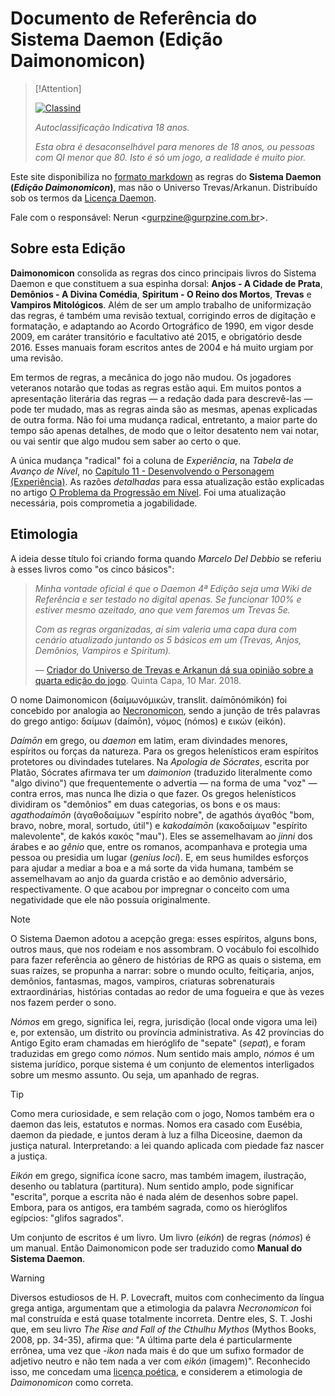 # Documento de Referência do Sistema Daemon (Edição Daimonomicon)

> [!Attention]
>
> [![Classind](https://nerun.github.io/sistema-daemon/_media/ClassInd_Auto_18.png "Autoclassificação Indicativa 18 anos")](https://pt.wikipedia.org/wiki/Sistema_de_Classifica%C3%A7%C3%A3o_Indicativa_Brasileiro#Autoclassifica%C3%A7%C3%A3o)
>
> _Autoclassificação Indicativa 18 anos._
>
> _Esta obra é desaconselhável para menores de 18 anos, ou pessoas com QI menor que 80. Isto é só um jogo, a realidade é muito pior._

Este site disponibiliza no [formato markdown](extra_01-manifesto.md) as regras do **Sistema Daemon (_Edição Daimonomicon_)**, mas não o Universo Trevas/Arkanun. Distribuído sob os termos da [Licença Daemon](LICENSE.md).

Fale com o responsável: Nerun \<gurpzine@gurpzine.com.br\>.

## Sobre esta Edição

__Daimonomicon__ consolida as regras dos cinco principais livros do Sistema Daemon e que constituem a sua espinha dorsal: __Anjos - A Cidade de Prata__, __Demônios - A Divina Comédia__, __Spiritum - O Reino dos Mortos__, __Trevas__ e __Vampiros Mitológicos__. Além de ser um amplo trabalho de uniformização das regras, é também uma revisão textual, corrigindo erros de digitação e formatação, e adaptando ao Acordo Ortográfico de 1990, em vigor desde 2009, em caráter transitório e facultativo até 2015, e obrigatório desde 2016. Esses manuais foram escritos antes de 2004 e há muito urgiam por uma revisão.

Em termos de regras, a mecânica do jogo não mudou. Os jogadores veteranos notarão que todas as regras estão aqui. Em muitos pontos a apresentação literária das regras — a redação dada para descrevê-las — pode ter mudado, mas as regras ainda são as mesmas, apenas explicadas de outra forma. Não foi uma mudança radical, entretanto, a maior parte do tempo são apenas detalhes, de modo que o leitor desatento nem vai notar, ou vai sentir que algo mudou sem saber ao certo o que.

A única mudança "radical" foi a coluna de _Experiência_, na _Tabela de Avanço de Nível_, no [Capítulo 11 - Desenvolvendo o Personagem (Experiência)](11_experiencia.md). As razões _detalhadas_ para essa atualização estão explicadas no artigo [O Problema da Progressão em Nível](extra_02-o_problema_da_progressao_em_nivel.md). Foi uma atualização necessária, pois comprometia a jogabilidade.

## Etimologia

A ideia desse título foi criando forma quando _Marcelo Del Debbio_ se referiu à esses livros como "os cinco básicos":

> _Minha vontade oficial é que o Daemon 4ª Edição seja uma Wiki de Referência e ser testado no digital apenas. Se funcionar 100% e estiver mesmo azeitado, ano que vem faremos um Trevas 5e._
> 
> _Com as regras organizadas, aí sim valeria uma capa dura com cenário atualizado juntando os 5 básicos em um (Trevas, Anjos, Demônios, Vampiros e Spiritum)._
>
> &mdash; [Criador do Universo de Trevas e Arkanun dá sua opinião sobre a quarta edição do jogo](https://quintacapa.com.br/criador-do-universo-de-trevas-e-arkanun-da-sua-opiniao-sobre-a-quarta-edicao-do-jogo). Quinta Capa, 10 Mar. 2018.

O nome Daimonomicon (δαίμωνόμικών, translit. daímōnómikón) foi concebido por analogia ao [Necronomicon](https://pt.wikipedia.org/wiki/Necronomicon#Necronomicon), sendo a junção de três palavras do grego antigo: δαίμων (daímōn), νόμος (nómos) e εικών (eikón).

_Daímōn_ em grego, ou _daemon_ em latim, eram divindades menores, espíritos ou forças da natureza. Para os gregos helenísticos eram espíritos protetores ou divindades tutelares. Na _Apologia de Sócrates_, escrita por Platão, Sócrates afirmava ter um _daimonion_ (traduzido literalmente como "algo divino") que frequentemente o advertia — na forma de uma "voz" — contra erros, mas nunca lhe dizia o que fazer. Os gregos helenísticos dividiram os "demônios" em duas categorias, os bons e os maus: _agathodaímōn_ (ἀγαθοδαίμων "espírito nobre", de agathós ἀγαθός "bom, bravo, nobre, moral, sortudo, útil") e _kakodaímōn_ (κακοδαίμων "espírito malevolente", de kakós κακός "mau"). Eles se assemelhavam ao _jinni_ dos árabes e ao _gênio_ que, entre os romanos, acompanhava e protegia uma pessoa ou presidia um lugar (_genius loci_). E, em seus humildes esforços para ajudar a mediar a boa e a má sorte da vida humana, também se assemelhavam ao anjo da guarda cristão e ao demônio adversário, respectivamente. O que acabou por impregnar o conceito com uma negatividade que ele não possuía originalmente.

> [!Note]
> 
> O Sistema Daemon adotou a acepção grega: esses espíritos, alguns bons, outros maus, que nos rodeiam e nos assombram. O vocábulo foi escolhido para fazer referência ao gênero de histórias de RPG as quais o sistema, em suas raízes, se propunha a narrar: sobre o mundo oculto, feitiçaria, anjos, demônios, fantasmas, magos, vampiros, criaturas sobrenaturais extraordinárias, histórias contadas ao redor de uma fogueira e que às vezes nos fazem perder o sono.

_Nómos_ em grego, significa lei, regra, jurisdição (local onde vigora uma lei) e, por extensão, um distrito ou província administrativa. As 42 províncias do Antigo Egito eram chamadas em hieróglifo de "sepate" (_sepat_), e foram traduzidas em grego como _nómos_. Num sentido mais amplo, _nómos_ é um sistema jurídico, porque sistema é um conjunto de elementos interligados sobre um mesmo assunto. Ou seja, um apanhado de regras.

> [!Tip]
> 
> Como mera curiosidade, e sem relação com o jogo, Nomos também era o daemon das leis, estatutos e normas. Nomos era casado com Eusébia, daemon da piedade, e juntos deram à luz a filha Diceosine, daemon da justiça natural. Interpretando: a lei quando aplicada com piedade faz nascer a justiça.

_Eikón_ em grego, significa ícone sacro, mas também imagem, ilustração, desenho ou tablatura (partitura). Num sentido amplo, pode significar "escrita", porque a escrita não é nada além de desenhos sobre papel. Embora, para os antigos, era também sagrada, como os hieróglifos egípcios: "glifos sagrados".

Um conjunto de escritos é um livro. Um livro (_eikón_) de regras (_nómos_) é um manual. Então Daimonomicon pode ser traduzido como __Manual do Sistema Daemon__.

> [!Warning]
> 
> Diversos estudiosos de H. P. Lovecraft, muitos com conhecimento da língua grega antiga, argumentam que a etimologia da palavra _Necronomicon_ foi mal construída e está quase totalmente incorreta. Dentre eles, S. T. Joshi que, em seu livro _The Rise and Fall of the Cthulhu Mythos_ (Mythos Books, 2008, pp. 34-35), afirma que: "A última parte dela é particularmente errônea, uma vez que _-ikon_ nada mais é do que um sufixo formador de adjetivo neutro e não tem nada a ver com _eikón_ (imagem)". Reconhecido isso, me concedam uma [licença poética](https://pt.wikipedia.org/wiki/Licen%C3%A7a_po%C3%A9tica), e considerem a etimologia de _Daimonomicon_ como correta.